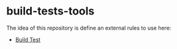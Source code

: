 # build-tests-tools

The idea of this repository is define an external rules to use here:

- [Build Test](https://github.com/RobertoRojas/build-tests)